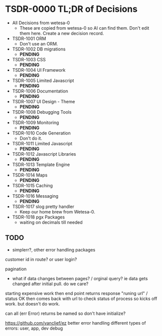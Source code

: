 # TSDR-0000  TL;DR of Decisions

- All Decisions from wetesa-0
  - These are copied from wetesa-0 so AI can find them. Don't edit them here.
    Create a new decision record.
- TSDR-1001 ORM
  - Don't use an ORM.
- TSDR-1002 DB migrations
  - **PENDING**
- TSDR-1003 CSS
  - **PENDING**  
- TSDR-1004 UI Framework
  - **PENDING**  
- TSDR-1005 Limited Javascript
  - **PENDING**  
- TSDR-1006 Documentation
  - **PENDING**  
- TSDR-1007 UI Design - Theme
  - **PENDING**  
- TSDR-1008 Debugging Tools
  - **PENDING**  
- TSDR-1009 Monitoring
  - **PENDING**  
- TSDR-1010 Code Generation
  - Don't do it.
- TSDR-1011 Limited Javascript
  - **PENDING**  
- TSDR-1012 Javascript Libraries
  - **PENDING** 
- TSDR-1013 Template Engine
  - **PENDING**  
- TSDR-1014 Maps
  - **PENDING**  
- TSDR-1015 Caching
  - **PENDING**  
- TSDR-1016 Messaging
  - **PENDING**  
- TSDR-1017 slog pretty handler
  - Keep our home brew from Wetesa-0.  
- TSDR-1018 pgx Packages
  - waiting on decimals till needed


## TODO

 - simplerr?, other error handling packages

customer id in route? or user login?

pagination
  - what if data changes between pages? / orginal query? ie data gets changed after initial pull. do we care?

starting expensive work
  then end point returns response "runing url" / status OK
  then comes back with url to check status of process
  so kicks off work. but doesn't do work.

can all (err Error) returns be named so don't have initialize?

https://github.com/vanclief/ez
  better error handling
  different types of errors: user, app, dev debug
